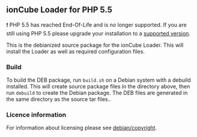 ## ionCube Loader for PHP 5.5

:exclamation: PHP 5.5 has reached End-Of-Life and is no longer supported. If you are still using PHP 5.5 please upgrade your installation to a [supported version](http://php.net/supported-versions.php).

This is the debianized source package for the ionCube Loader. This will 
install the Loader as well as required configuration files.

### Build

To build the DEB package, run `build.sh` on a Debian system with a debuild 
installed. This will create source package files in the directory above, then 
run `debuild` to create the Debian package. The DEB files are generated in the
same directory as the source tar files.. 

### Licence information

For information about licensing please see [debian/copyright](debian/copyright).
